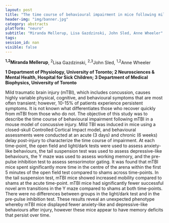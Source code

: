 ```yaml
---
layout: post
title: "The time course of behavioural impairment in mice following mild traumatic brain injury"
header-img: "img/banner.jpg"
category: abstracts
platform: "neuro"
subtitle: "Miranda Mellerup, Lisa Gazdzinski, John Sled, Anne Wheeler"
tags: 
session_id: nan
visible: false
---
```

**<sup>1,2</sup>Miranda Mellerup**, <sup>2</sup>Lisa Gazdzinski, <sup>2,3</sup>John Sled, <sup>1,2</sup>Anne Wheeler

__1 Department of Physiology, University of Toronto; 2 Neurosciences & Mental Health, Hospital for Sick Children; 3 Department of Medical Biophysics, University of Toronto__

Mild traumatic brain injury (mTBI), which includes concussion, causes highly variable physical, cognitive, and behavioural symptoms that are most often transient; however, 10-15% of patients experience persistent symptoms. It is not known what differentiates those who recover quickly from mTBI from those who do not. The objective of this study was to describe the time course of behavioural impairment following mTBI in a mouse model of concussive injury. Mild TBI was induced in mice using a closed-skull Controlled Cortical Impact model, and behavioural assessments were conducted at an acute (3 days) and chronic (6 weeks) delay post-injury to characterize the time course of impairment. At each time-point, the open field and light/dark tests were used to assess anxiety-like behaviours, the tail suspension test was used to assess depressive-like behaviours, the Y maze was used to assess working memory, and the pre-pulse inhibition test to assess sensorimotor gating. It was found that mTBI mice spent significantly more time in the centre of the arena within the first 5 minutes of the open field test compared to shams across time-points. In the tail suspension test, mTBI mice showed increased mobility compared to shams at the acute time-point. mTBI mice had significantly fewer successful novel arm transitions in the Y maze compared to shams at both time-points. There were no differences between groups in the light/dark test and in the pre-pulse inhibition test. These results reveal an unexpected phenotype whereby mTBI mice displayed fewer anxiety-like and depressive-like behaviours after injury, however these mice appear to have memory deficits that persist over time.
